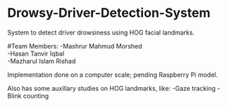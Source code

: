 # Drowsy-Driver-Detection-System
System to detect driver drowsiness using HOG facial landmarks.

#Team Members:
-Mashrur Mahmud Morshed<br>
-Hasan Tanvir Iqbal<br>
-Mazharul Islam Rishad<br>

Implementation done on a computer scale; pending Raspberry Pi model.<br>

Also has some auxillary studies on HOG landmarks, like:
-Gaze tracking
-Blink counting
